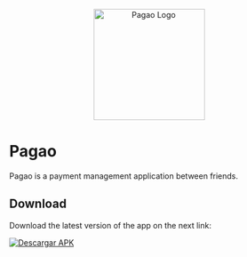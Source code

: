 <p align="center">
    <img src="https://github.com/user-attachments/assets/75ad16b4-3741-4c84-a604-b6a93439d4d0" 
         alt="Pagao Logo" 
         style="width: 200px; object-fit: contain;"/>
</p>

# Pagao

Pagao is a payment management application between friends.

## Download

Download the latest version of the app on the next link:

[![Descargar APK](https://img.shields.io/badge/Download-APK-green)](https://github.com/AlejandroMarino/Pagao_Client/releases/tag/v1.0.0)
